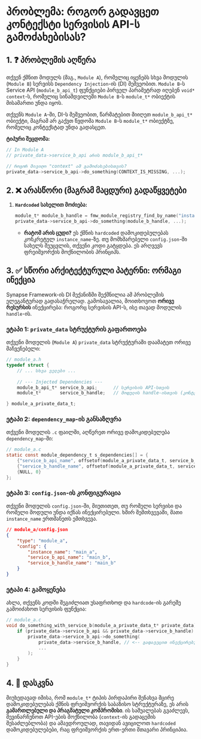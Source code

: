 # პრობლემა: როგორ გადავცეთ კონტექსტი სერვისის API-ს გამოძახებისას?

## 1. ❓ პრობლემის აღწერა

თქვენ ქმნით მოდულს (მაგ., `Module A`), რომელიც იყენებს სხვა მოდულის (`Module B`) სერვისს `Dependency Injection`-ის (DI) მეშვეობით. `Module B`-ს Service API (`module_b_api_t`) ფუნქციები პირველ პარამეტრად იღებენ `void* context`-ს, რომელიც სინამდვილეში `Module B`-ს `module_t*` ობიექტის მისამართი უნდა იყოს.

თქვენს `Module A`-ში, DI-ს მეშვეობით, წარმატებით მიიღეთ `module_b_api_t*` ობიექტი, მაგრამ არ გაქვთ წვდომა `Module B`-ს `module_t*` ობიექტზე, რომელიც კონტექსტად უნდა გადასცეთ.

**ტიპური შეცდომა:**

```c
// In Module A
// private_data->service_b_api არის module_b_api_t*

// როგორ მივიღო "context" ამ გამოძახებისთვის?
private_data->service_b_api->do_something(CONTEXT_IS_MISSING, ...);
```

## 2. ❌ არასწორი (მაგრამ მაცდური) გადაწყვეტები

1. **`Hardcoded` სახელით მოძიება:**

    ```c
    module_t* module_b_handle = fmw_module_registry_find_by_name("instance_name_of_b");
    private_data->service_b_api->do_something(module_b_handle, ...);
    ```

    - **რატომ არის ცუდი?** ეს ქმნის `hardcoded` დამოკიდებულებას კონკრეტულ `instance_name`-ზე. თუ მომხმარებელი `config.json`-ში სახელს შეუცვლის, თქვენი კოდი გატყდება. ეს არღვევს ფრეიმვორქის მოქნილობის პრინციპს.

## 3. ✅ სწორი არქიტექტურული პატერნი: ორმაგი ინექცია

Synapse Framework-ის DI მექანიზმი შექმნილია ამ პრობლემის ელეგანტურად გადასაჭრელად. გამოსავალია, მოითხოვოთ **ორივე რესურსის** ინექცირება: როგორც სერვისის API-ს, ისე თავად მოდულის `handle`-ის.

### ეტაპი 1: `private_data` სტრუქტურის გაფართოება

თქვენი მოდულის (`Module A`) `private_data` სტრუქტურაში დაამატეთ ორივე მაჩვენებელი:

```c
// module_a.h
typedef struct {
    // ... სხვა ველები ...
    
    // --- Injected Dependencies ---
    module_b_api_t* service_b_api;      // სერვისის API-სთვის
    module_t*       service_b_handle;   // მოდულის handle-ისთვის (კონტექსტი)

} module_a_private_data_t;
```

### ეტაპი 2: `dependency_map`-ის განსაზღვრა

თქვენი მოდულის `.c` ფაილში, აღწერეთ ორივე დამოკიდებულება `dependency_map`-ში:

```c
// module_a.c
static const module_dependency_t s_dependencies[] = {
    {"service_b_api_name", offsetof(module_a_private_data_t, service_b_api)},
    {"service_b_handle_name", offsetof(module_a_private_data_t, service_b_handle)},
    {NULL, 0}
};
```

### ეტაპი 3: `config.json`-ის კონფიგურაცია

თქვენი მოდულის `config.json`-ში, მიუთითეთ, თუ რომელი სერვისი და რომელი მოდული უნდა იქნას ინექცირებული. ხშირ შემთხვევაში, მათი `instance_name` ერთმანეთს ემთხვევა.

```json
// module_a/config.json
{
    "type": "module_a",
    "config": {
        "instance_name": "main_a",
        "service_b_api_name": "main_b",
        "service_b_handle_name": "main_b"
    }
}
```

### ეტაპი 4: გამოყენება

ახლა, თქვენს კოდში შეგიძლიათ უსაფრთხოდ და `hardcode`-ის გარეშე გამოიძახოთ სერვისის ფუნქცია:

```c
// module_a.c
void do_something_with_service_b(module_a_private_data_t* private_data) {
    if (private_data->service_b_api && private_data->service_b_handle) {
        private_data->service_b_api->do_something(
            private_data->service_b_handle, // <-- გადავეცით ინექცირებული კონტექსტი
            ...
        );
    }
}
```

## 4. 💬 დასკვნა

მიუხედავად იმისა, რომ `module_t*` ტიპის პირდაპირი შენახვა მცირე დამოკიდებულებას ქმნის ფრეიმვორქის საბაზისო სტრუქტურაზე, ეს არის **გამართლებული და პრაგმატული კომპრომისი**. ის საშუალებას გვაძლევს, შევინარჩუნოთ API-ების მოქნილობა (`context`-ის გადაცემის შესაძლებლობა) და ამავდროულად, თავიდან ავიცილოთ `hardcoded` დამოკიდებულებები, რაც ფრეიმვორქის ერთ-ერთი მთავარი პრინციპია.
